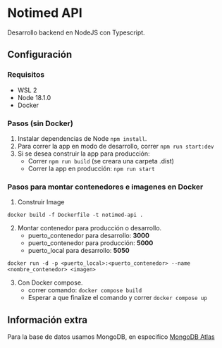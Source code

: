 # Notimed API
Desarrollo backend en NodeJS con Typescript.

## Configuración
### Requisitos
- WSL 2
- Node 18.1.0
- Docker

### Pasos (sin Docker)

1. Instalar dependencias de Node `npm install`.
2. Para correr la app en modo de desarrollo, correr `npm run start:dev` 
3. Si se desea construir la app para producción:
    - Correr `npm run build` (se creara una carpeta .dist)
    - Correr la app en producción: `npm run start`  

### Pasos para montar contenedores e imagenes en Docker

1. Construir Image
```
docker build -f Dockerfile -t notimed-api .
```

2. Montar contenedor para producción o desarrollo. 
    - puerto_contenedor para desarrollo: **3000**
    - puerto_contenedor para producción: **5000**
    - puerto_local para desarrollo: **5050**
```
docker run -d -p <puerto_local>:<puerto_contenedor> --name <nombre_contenedor> <imagen>
```

3. Con Docker compose.
   - correr comando: ```docker compose build```
   - Esperar a que finalize el comando y correr ```docker compose up```

## Información extra
Para la base de datos usamos MongoDB, en especifico [MongoDB Atlas](https://www.mongodb.com/es/atlas/database)
